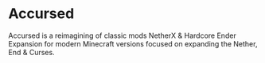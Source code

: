 # Accursed
Accursed is a reimagining of classic mods NetherX & Hardcore Ender Expansion for modern Minecraft versions focused on expanding the Nether, End & Curses.
